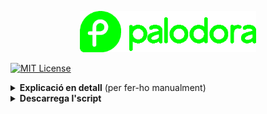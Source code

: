 <p align="center"><a href="https://github.com/mantekillah/palodora" target="_blank"><img src="./palodora-logo.png" height="66" /></a></p>

[![MIT License][license-shield]][license-url]

<details>
  <summary><b>Explicació en detall</b> (per fer-ho manualment)</summary>
  
---
  
1) [Optimitza les velocitats](#optimitzar-velocitats)
2) [Actualitza el sistema](#actualitzar-el-sistema)
3) [Defineix el nom de la màquina](#definir-el-nom-de-la-màquina)
4) [Reinicia el sistema](#reiniciar-el-sistema)
5) [Activa els repositoris d'RPM Fusion](#activar-rpm-fusion-free-i-nonfree)
6) [Instal·la còdecs](#installar-còdecs)
6) [Activa la paqueteria Flatpak](#habilitar-flatpak)
7) [Instal·la el que vulguis](#installar-el-que-vulguis)
8) [Elimina el que no vulguis](#eliminar-el-que-no-vulguis)
  
---
  
## Optimitzar velocitats

Obrir la Terminal i posar la següent ordre per editar l'arixu **dnf.conf**:

`sudo nano /etc/dnf/dnf.conf`

Introdueixo les següents línies noves:

`fastestmirror=True`

`max_parallel_downloads=10`

`defaultyes=True`

`keepcache=True`
  
`deltarpm=True`

## Actualitzar el sistema

`sudo dnf update -y --refresh`

`sudo dnf upgrade -y`

## Definir el nom de la màquina

`sudo hostnamectl set-hostname linux`

## Reiniciar el sistema

`sudo reboot now`

## Activar RPM Fusion (*free* i *nonfree*)

`sudo dnf install -y https://mirrors.rpmfusion.org/free/fedora/rpmfusion-free-release-$(rpm -E %fedora).noarch.rpm https://mirrors.rpmfusion.org/nonfree/fedora/rpmfusion-nonfree-release-$(rpm -E %fedora).noarch.rpm`

`sudo dnf -y groupupdate core`

`sudo dnf -y groupupdate multimedia --setop="install_weak_deps=False" --exclude=PackageKit-gstreamer-plugin`

`sudo dnf -y groupupdate sound-and-video`

`sudo dnf install -y rpmfusion-free-release-tainted`

`sudo dnf install -y libdvdcss`

`sudo dnf install -y rpmfusion-nonfree-release-tainted`

`sudo dnf install -y \*-firmware`

## Instal·lar Còdecs

`sudo dnf mark -y install libfreeaptx pipewire-codec-aptx`
  
`sudo timedatectl set-local-rtc 1`

## Habilitar Flatpak

`flatpak remote-add --if-not-exists flathub https://flathub.org/repo/flathub.flatpakrepo`

## Instal·lar el que vulguis

`sudo dnf install -y neofetch screenfetch gimp`
  
`sudo dnf install akmod-nvidia`
  
`sudo dnf install xorg-x11-drv-nvidia-cuda`
  
`sudo rpm --import https://packages.microsoft.com/keys/microsoft.asc`

`sudo sh -c "echo -e '[code]\nname=Visual Studio Code\nbaseurl=https://packages.microsoft.com/yumrepos/vscode\nenabled=1\ngpgcheck=1\ngpgkey=https://packages.microsoft.com/keys/microsoft.asc' > /etc/yum.repos.d/vscode.repo"`
  
`sudo dnf check-update -y`
  
`sudo dnf install -y code`

`https://download.opera.com/download/get/?partner=www&opsys=Linux&package=RPM`
  
`https://go.microsoft.com/fwlink/p/?LinkID=2112907&clcid=0x409&culture=en-us&country=US``
  
`sudo rpm -i https://download.onlyoffice.com/install/desktop/editors/linux/onlyoffice-desktopeditors.x86_64.rpm`
  
`sudo dnf install -y fedora-workstation-repositories`
  
`sudo dnf config-manager --set-enabled google-chrome`

`sudo dnf install -y google-chrome-stable`
  
`sudo dnf copr enable -y refi64/webapp-manager`

`sudo dnf install -y webapp-manager`

`sudo dnf install -y bpytop xclip filezilla fontawesome-fonts gnome-shell-extension-dash-to-dock gnome-shell-extension-netspeed gnome-shell-extension-gpaste micro papirus-icon-theme discord gnome-pomodoro gnome-shell-extension-user-theme simplescreenrecorder alien bleachbit gparted vlc p7zip* gnome-tweaks gnome-extensions-app chrome-gnome-shell lame gpart ffmpeg tree telegram-desktop android-tools gnome-sound-recorder supertux dconf-editor kdenlive ffmpegthumbs htop qbittorrent curl git handbrake-gui obs-studio discord gstreamer-plugins* gstreamer1-plugins* pip google-chrome-stable kernel-headers kernel-devel gcc glibc-headers make dkms file-roller file-roller-nautilus cpu-x gnome-power-manager cabextract xorg-x11-font-utils fontconfig musescore pdfarranger youtube-dl xorg-x11-drv-amdgpu grub-customizer vim steam git mesa-libGLU.i686 timeshift htop lutris`
  
`sudo rpm -i https://downloads.sourceforge.net/project/mscorefonts2/rpms/msttcore-fonts-installer-2.6-1.noarch.rpm`
  
`flatpak install -y flathub com.github.muriloventuroso.pdftricks`

`flatpak install -y flathub com.github.tchx84.Flatseal`
  
`flatpak install -y flathub com.mattjakeman.ExtensionManager`

`flatpak update -y`
  
`flatpak uninstall -y --unused --delete-data`
  
`sudo dnf update -y --refresh`
  
`fc-cache -v`
  
`sudo dnf autoremove -y`

## Eliminar el que no vulguis

`sudo dnf remove -y libreoffice* rhythmbox rhythmbox-alternative-toolbar fedora-chromium-config`
`[Per desinstal·lar folder]`

`sudo dnf autoremove`

`sudo dnf clean all`

---
  
</details>

<details>
  <summary><b>Descarrega l'script</b></summary>

<p align="center"><b>L'script encara no està disponible.</b></p>

</details>

[license-shield]: https://img.shields.io/github/license/mantekillah/palodora.svg
[license-url]: https://github.com/mantekillah/palodora/blob/master/LICENSE
